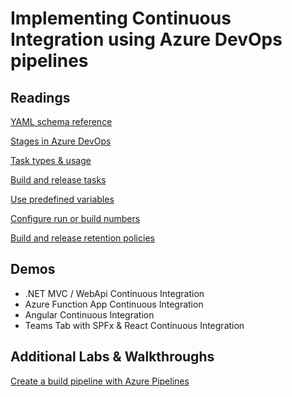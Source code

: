 # Implementing Continuous Integration using Azure DevOps pipelines

## Readings

[YAML schema reference](https://docs.microsoft.com/en-us/azure/devops/pipelines/yaml-schema?view=azure-devops&tabs=schema)

[Stages in Azure DevOps](https://learn.microsoft.com/en-us/azure/devops/pipelines/process/stages?view=azure-devops&tabs=yaml)

[Task types & usage](https://learn.microsoft.com/en-us/azure/devops/pipelines/process/tasks?view=azure-devops&tabs=yaml)

[Build and release tasks](https://learn.microsoft.com/en-us/azure/devops/pipelines/tasks/?view=azure-devops)

[Use predefined variables](https://learn.microsoft.com/en-us/azure/devops/pipelines/build/variables?view=azure-devops&tabs=yaml)

[Configure run or build numbers](https://learn.microsoft.com/en-us/azure/devops/pipelines/process/run-number?view=azure-devops&tabs=yaml)

[Build and release retention policies](https://learn.microsoft.com/en-us/azure/devops/pipelines/policies/retention?view=azure-devops&tabs=yaml)

## Demos

- .NET MVC / WebApi Continuous Integration
- Azure Function App Continuous Integration
- Angular Continuous Integration
- Teams Tab with SPFx & React Continuous Integration

## Additional Labs & Walkthroughs

[Create a build pipeline with Azure Pipelines](https://learn.microsoft.com/en-us/training/modules/create-a-build-pipeline/?ns-enrollment-type=learningpath&ns-enrollment-id=learn.az-400-define-implement-continuous-integration)